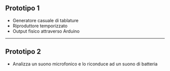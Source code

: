 ## Prototipo 1

- Generatore casuale di tablature
- Riproduttore temporizzato
- Output fisico attraverso Arduino 
---

## Prototipo 2

- Analizza un suono microfonico e lo riconduce ad un suono di batteria
